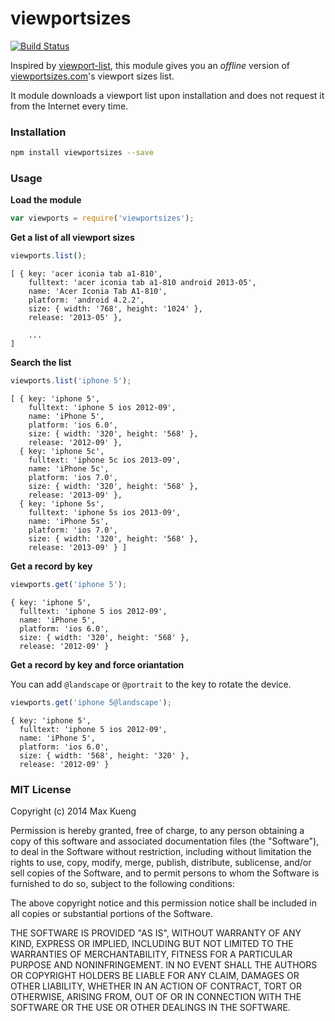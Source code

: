 viewportsizes
=============

[![Build Status](https://secure.travis-ci.org/maxkueng/viewportsizes.png?branch=master)](http://travis-ci.org/maxkueng/viewportsizes)

Inspired by [viewport-list](https://github.com/kevva/viewport-list), this module
gives you an *offline* version of [viewportsizes.com](http://viewportsizes.com/)'s
viewport sizes list.

It module downloads a viewport list upon installation and does not request it
from the Internet every time.

### Installation

```bash
npm install viewportsizes --save
```

### Usage

**Load the module**

```javascript
var viewports = require('viewportsizes');
```

**Get a list of all viewport sizes**

```javascript
viewports.list();
```

```
[ { key: 'acer iconia tab a1-810',
    fulltext: 'acer iconia tab a1-810 android 2013-05',
    name: 'Acer Iconia Tab A1-810',
    platform: 'android 4.2.2',
    size: { width: '768', height: '1024' },
    release: '2013-05' },

    ...
]
```

**Search the list**

```javascript
viewports.list('iphone 5');
```

```
[ { key: 'iphone 5',
    fulltext: 'iphone 5 ios 2012-09',
    name: 'iPhone 5',
    platform: 'ios 6.0',
    size: { width: '320', height: '568' },
    release: '2012-09' },
  { key: 'iphone 5c',
    fulltext: 'iphone 5c ios 2013-09',
    name: 'iPhone 5c',
    platform: 'ios 7.0',
    size: { width: '320', height: '568' },
    release: '2013-09' },
  { key: 'iphone 5s',
    fulltext: 'iphone 5s ios 2013-09',
    name: 'iPhone 5s',
    platform: 'ios 7.0',
    size: { width: '320', height: '568' },
    release: '2013-09' } ]
```

**Get a record by key**

```javascript
viewports.get('iphone 5');
```

```
{ key: 'iphone 5',
  fulltext: 'iphone 5 ios 2012-09',
  name: 'iPhone 5',
  platform: 'ios 6.0',
  size: { width: '320', height: '568' },
  release: '2012-09' }
```

**Get a record by key and force oriantation**

You can add `@landscape` or `@portrait` to the key to rotate the device.

```javascript
viewports.get('iphone 5@landscape');
```

```
{ key: 'iphone 5',
  fulltext: 'iphone 5 ios 2012-09',
  name: 'iPhone 5',
  platform: 'ios 6.0',
  size: { width: '568', height: '320' },
  release: '2012-09' }
```


### MIT License

Copyright (c) 2014 Max Kueng

Permission is hereby granted, free of charge, to any person obtaining
a copy of this software and associated documentation files (the
"Software"), to deal in the Software without restriction, including
without limitation the rights to use, copy, modify, merge, publish,
distribute, sublicense, and/or sell copies of the Software, and to
permit persons to whom the Software is furnished to do so, subject to
the following conditions:

The above copyright notice and this permission notice shall be
included in all copies or substantial portions of the Software.

THE SOFTWARE IS PROVIDED "AS IS", WITHOUT WARRANTY OF ANY KIND,
EXPRESS OR IMPLIED, INCLUDING BUT NOT LIMITED TO THE WARRANTIES OF
MERCHANTABILITY, FITNESS FOR A PARTICULAR PURPOSE AND
NONINFRINGEMENT. IN NO EVENT SHALL THE AUTHORS OR COPYRIGHT HOLDERS BE
LIABLE FOR ANY CLAIM, DAMAGES OR OTHER LIABILITY, WHETHER IN AN ACTION
OF CONTRACT, TORT OR OTHERWISE, ARISING FROM, OUT OF OR IN CONNECTION
WITH THE SOFTWARE OR THE USE OR OTHER DEALINGS IN THE SOFTWARE.
